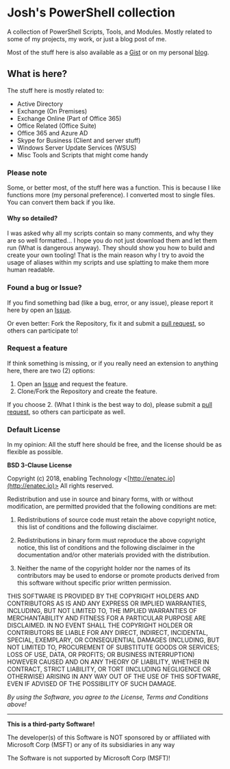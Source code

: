# Josh's PowerShell collection

A collection of PowerShell Scripts, Tools, and Modules. Mostly related to some of my projects, my work, or just a blog post of me.

Most of the stuff here is also available as a [Gist](https://gist.github.com/jhochwald) or on my personal [blog](http://hochwald.net).

## What is here?

The stuff here is mostly related to:

- Active Directory
- Exchange (On Premises)
- Exchange Online (Part of Office 365)
- Office Related (Office Suite)
- Office 365 and Azure AD
- Skype for Business (Client and server stuff)
- Windows Server Update Services (WSUS)
- Misc Tools and Scripts that might come handy

### Please note

Some, or better most, of the stuff here was a function. This is because I like functions more (my personal preference). I converted most to single files. You can convert them back if you like.

#### Why so detailed?

I was asked why all my scripts contain so many comments, and why they are so well formatted... I hope you do not just download them and let them run (What is dangerous anyway). They should show you how to build and create your own tooling! That is the main reason why I try to avoid the usage of aliases within my scripts and use splatting to make them more human readable.

### Found a bug or Issue?

If you find something bad (like a bug, error, or any issue), please report it here by open an [Issue](https://github.com/jhochwald/PowerShell-collection/issues).

Or even better: Fork the Repository, fix it and submit a [pull request](https://github.com/jhochwald/PowerShell-collection/pulls), so others can participate to!

### Request a feature

If think something is missing, or if you really need an extension to anything here, there are two (2) options:

1. Open an [Issue](https://github.com/jhochwald/PowerShell-collection/issues) and request the feature.
2. Clone/Fork the Repository and create the feature.

If you choose 2. (What I think is the best way to do), please submit a [pull request](https://github.com/jhochwald/PowerShell-collection/pulls), so others can participate as well.

### Default License

In my opinion: All the stuff here should be free, and the license should be as flexible as possible.

**BSD 3-Clause License**

Copyright (c) 2018, enabling Technology <[http://enatec.io](http://enatec.io)>
All rights reserved.

Redistribution and use in source and binary forms, with or without modification, are permitted provided that the following conditions are met:

1. Redistributions of source code must retain the above copyright notice, this list of conditions and the following disclaimer.

2. Redistributions in binary form must reproduce the above copyright notice, this list of conditions and the following disclaimer in the documentation and/or other materials provided with the distribution.

3. Neither the name of the copyright holder nor the names of its contributors may be used to endorse or promote products derived from this software without specific prior written permission.

THIS SOFTWARE IS PROVIDED BY THE COPYRIGHT HOLDERS AND CONTRIBUTORS AS IS AND ANY EXPRESS OR IMPLIED WARRANTIES, INCLUDING, BUT NOT LIMITED TO, THE IMPLIED WARRANTIES OF MERCHANTABILITY AND FITNESS FOR A PARTICULAR PURPOSE ARE DISCLAIMED. IN NO EVENT SHALL THE COPYRIGHT HOLDER OR CONTRIBUTORS BE LIABLE FOR ANY DIRECT, INDIRECT, INCIDENTAL, SPECIAL, EXEMPLARY, OR CONSEQUENTIAL DAMAGES (INCLUDING, BUT NOT LIMITED TO, PROCUREMENT OF SUBSTITUTE GOODS OR SERVICES; LOSS OF USE, DATA, OR PROFITS; OR BUSINESS INTERRUPTION) HOWEVER CAUSED AND ON ANY THEORY OF LIABILITY, WHETHER IN CONTRACT, STRICT LIABILITY, OR TORT (INCLUDING NEGLIGENCE OR OTHERWISE) ARISING IN ANY WAY OUT OF THE USE OF THIS SOFTWARE, EVEN IF ADVISED OF THE POSSIBILITY OF SUCH DAMAGE.

*By using the Software, you agree to the License, Terms and Conditions above!*

---

**This is a third-party Software!**

The developer(s) of this Software is NOT sponsored by or affiliated with Microsoft Corp (MSFT) or any of its subsidiaries in any way

The Software is not supported by Microsoft Corp (MSFT)!

